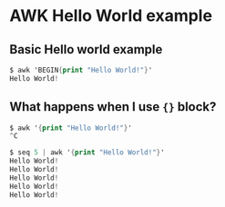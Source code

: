 # AWK Hello World example

## Basic Hello world example
```awk
$ awk 'BEGIN{print "Hello World!"}'
Hello World!
```

## What happens when I use `{}` block?
```awk
$ awk '{print "Hello World!"}'
^C

$ seq 5 | awk '{print "Hello World!"}'
Hello World!
Hello World!
Hello World!
Hello World!
Hello World!
```
